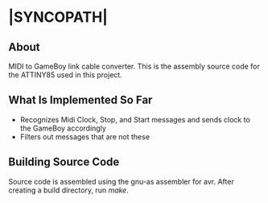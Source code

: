 # |SYNCOPATH|

## About
MIDI to GameBoy link cable converter. This is the assembly source code for the ATTINY85 used in this project.

## What Is Implemented So Far
* Recognizes Midi Clock, Stop, and Start messages and sends clock to the GameBoy accordingly
* Filters out messages that are not these
  
## Building Source Code
Source code is assembled using the gnu-as assembler for avr. After creating a build directory, run _make_.

